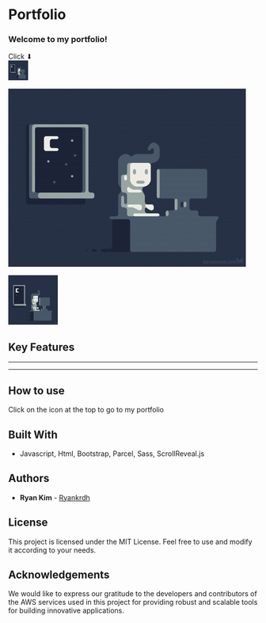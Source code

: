 # Portfolio

### Welcome to my portfolio!

Click ⬇</br>
<img src="src/assets/programmer1.gif" width="40" height="40" href="ryankrdh.surge.sh"/>

[![ryankrdh.surge.sh](src/assets/programmer1.gif)](ryankrdh.surge.sh)

<a href="ryankrdh.surge.sh"><img src="src/assets/programmer1.gif" width="100" height="100"></a>

## Key Features

---

---

## How to use

Click on the icon at the top to go to my portfolio

## Built With

- Javascript, Html, Bootstrap, Parcel, Sass, ScrollReveal.js

## Authors

- **Ryan Kim** - [Ryankrdh](https://github.com/ryankrdh)

## License

This project is licensed under the MIT License. Feel free to use and modify it according to your needs.

## Acknowledgements

We would like to express our gratitude to the developers and contributors of the AWS services used in this project for providing robust and scalable tools for building innovative applications.
